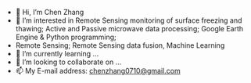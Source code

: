 - 👋 Hi, I’m Chen Zhang
- 👀 I’m interested in Remote Sensing monitoring of surface freezing and thawing; Active and Passive microwave data processing; Google Earth Engine & Python programming; 
- Remote Sensing; Remote Sensing data fusion, Machine Learning
- 🌱 I’m currently learning ...
- 💞️ I’m looking to collaborate on ...
- 📫 My E-mail address: chenzhang0710@gmail.com

<!---
2020ucas/2020ucas is a ✨ special ✨ repository because its `README.md` (this file) appears on your GitHub profile.
You can click the Preview link to take a look at your changes.
--->
